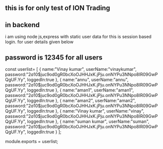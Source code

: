 ## this is for only test of ION Trading

## in backend
i am using node js,express with static user data for this is session based login.
for user details given below
## password is 12345 for all users
const userlist=
[
    {
        name:"Vinay kumar",
        userName:"vinaykumar",
        password:"$2a$10$juc9od0gR0bcXoOJHHJxK.jPju.onNYPu3NNpo8IR09GwPQgUF.Yy",
        loggedIn:true
    },
    {
        name:"annu",
        userName:"annu",
        password:"$2a$10$juc9od0gR0bcXoOJHHJxK.jPju.onNYPu3NNpo8IR09GwPQgUF.Yy",
        loggedIn:true
    },
    {
        name:"aman1",
        userName:"aman1",
        password:"$2a$10$juc9od0gR0bcXoOJHHJxK.jPju.onNYPu3NNpo8IR09GwPQgUF.Yy",
        loggedIn:true
    },
    {
        name:"aman2",
        userName:"aman2",
        password:"$2a$10$juc9od0gR0bcXoOJHHJxK.jPju.onNYPu3NNpo8IR09GwPQgUF.Yy",
        loggedIn:true
    },
    {
        name:"Vinay kumar",
        userName:"vinay",
        password:"$2a$10$juc9od0gR0bcXoOJHHJxK.jPju.onNYPu3NNpo8IR09GwPQgUF.Yy",
        loggedIn:true
    },
    {
        name:"suman kumar",
        userName:"suman",
        password:"$2a$10$juc9od0gR0bcXoOJHHJxK.jPju.onNYPu3NNpo8IR09GwPQgUF.Yy",
        loggedIn:true
    }
];

module.exports = userlist;